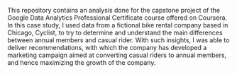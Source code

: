 This repository contains an analysis done for the capstone project of the Google Data Analytics Professional Certificate course 
offered on Coursera. In this case study, I used data from a fictional bike rental company based in Chicago, Cyclist, to try to 
determine and understand the main differences between annual members and casual rider. With such insights, I was able to deliver
recommendations, with which the company has developed a marketing campaign aimed at converting casual riders to annual members, 
and hence maximizing the growth of the company.
